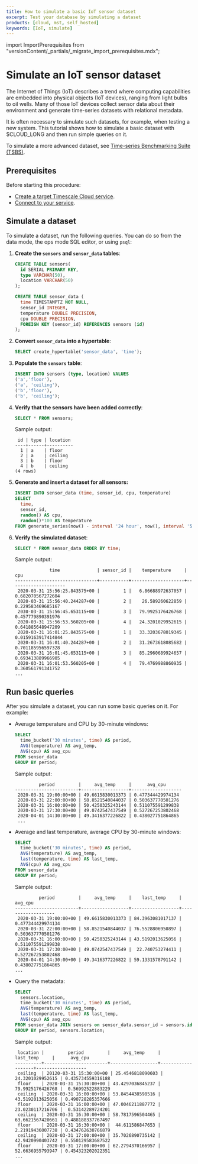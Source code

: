 ```yaml
---
title: How to simulate a basic IoT sensor dataset
excerpt: Test your database by simulating a dataset
products: [cloud, mst, self_hosted]
keywords: [IoT, simulate]
---
```


import ImportPrerequisites from "versionContent/_partials/_migrate_import_prerequisites.mdx";

# Simulate an IoT sensor dataset

The Internet of Things (IoT) describes a trend where computing capabilities are embedded into physical objects (IoT devices), ranging from light bulbs to oil wells. Many of those IoT devices collect sensor data about their environment and generate time-series datasets with relational metadata.

It is often necessary to simulate such datasets, for example, when
testing a new system. This tutorial shows how to simulate a basic dataset with $CLOUD_LONG and then run simple queries on it. 

To simulate a more advanced dataset, see [Time-series Benchmarking Suite (TSBS)][tsbs].

## Prerequisites

Before starting this procedure:

- [Create a target Timescale Cloud service][create-a-service].
- [Connect to your service][connect-to-service].

## Simulate a dataset

<Procedure>

To simulate a dataset, run the following queries. You can do so from the data mode, the ops mode SQL editor, or using `psql`:

1. **Create the `sensors` and `sensor_data` tables**:

    ```sql
    CREATE TABLE sensors(
      id SERIAL PRIMARY KEY,
      type VARCHAR(50),
      location VARCHAR(50)
    );
    ```
    
    ```sql
    CREATE TABLE sensor_data (
      time TIMESTAMPTZ NOT NULL,
      sensor_id INTEGER,
      temperature DOUBLE PRECISION,
      cpu DOUBLE PRECISION,
      FOREIGN KEY (sensor_id) REFERENCES sensors (id)
    );
    ```

1. **Convert `sensor_data` into a hypertable**:

    ```sql
    SELECT create_hypertable('sensor_data', 'time');
    ```

1. **Populate the `sensors` table**:

    ```sql
    INSERT INTO sensors (type, location) VALUES
    ('a','floor'),
    ('a', 'ceiling'),
    ('b','floor'),
    ('b', 'ceiling');
    ```

1. **Verify that the sensors have been added correctly**:

    ```sql
    SELECT * FROM sensors;
    ```

    Sample output:

    ```
     id | type | location
    ----+------+----------
      1 | a    | floor
      2 | a    | ceiling
      3 | b    | floor
      4 | b    | ceiling
    (4 rows)
    ```

1. **Generate and insert a dataset for all sensors:**

    ```sql
    INSERT INTO sensor_data (time, sensor_id, cpu, temperature)
    SELECT
      time,
      sensor_id,
      random() AS cpu,
      random()*100 AS temperature
    FROM generate_series(now() - interval '24 hour', now(), interval '5 minute') AS g1(time), generate_series(1,4,1) AS g2(sensor_id);
    ```

1. **Verify the simulated dataset**:

    ```sql
    SELECT * FROM sensor_data ORDER BY time;
    ```

    Sample output:

    ```
                 time              | sensor_id |    temperature     |         cpu         
    -------------------------------+-----------+--------------------+---------------------
     2020-03-31 15:56:25.843575+00 |         1 |   6.86688972637057 |   0.682070567272604
     2020-03-31 15:56:40.244287+00 |         2 |    26.589260622859 |   0.229583469685167
     2030-03-31 15:56:45.653115+00 |         3 |   79.9925176426768 |   0.457779890391976
     2020-03-31 15:56:53.560205+00 |         4 |   24.3201029952615 |   0.641885648947209
     2020-03-31 16:01:25.843575+00 |         1 |   33.3203678019345 |  0.0159163917414844
     2020-03-31 16:01:40.244287+00 |         2 |   31.2673618085682 |   0.701185956597328
     2020-03-31 16:01:45.653115+00 |         3 |   85.2960689924657 |   0.693413889966905
     2020-03-31 16:01:53.560205+00 |         4 |   79.4769988860935 |   0.360561791341752
    ...
    ```

</Procedure>

## Run basic queries 

After you simulate a dataset, you can run some basic queries on it. For example:

- Average temperature and CPU by 30-minute windows:

   ```sql
   SELECT
     time_bucket('30 minutes', time) AS period,
     AVG(temperature) AS avg_temp,
     AVG(cpu) AS avg_cpu
   FROM sensor_data
   GROUP BY period;
   ```
   
   Sample output:
   
   ```
            period         |     avg_temp     |      avg_cpu      
   ------------------------+------------------+-------------------
    2020-03-31 19:00:00+00 | 49.6615830013373 | 0.477344429974134
    2020-03-31 22:00:00+00 | 58.8521540844037 | 0.503637770501276
    2020-03-31 16:00:00+00 | 50.4250325243144 | 0.511075591299838
    2020-03-31 17:30:00+00 | 49.0742547437549 | 0.527267253802468
    2020-04-01 14:30:00+00 | 49.3416377226822 | 0.438027751864865
    ...
   ```

- Average and last temperature, average CPU by 30-minute windows:

   ```sql
   SELECT
     time_bucket('30 minutes', time) AS period,
     AVG(temperature) AS avg_temp,
     last(temperature, time) AS last_temp,
     AVG(cpu) AS avg_cpu
   FROM sensor_data
   GROUP BY period;
   ```
   
   Sample output:
   
   ```
            period         |     avg_temp     |    last_temp     |      avg_cpu      
   ------------------------+------------------+------------------+-------------------
    2020-03-31 19:00:00+00 | 49.6615830013373 | 84.3963081017137 | 0.477344429974134
    2020-03-31 22:00:00+00 | 58.8521540844037 | 76.5528806950897 | 0.503637770501276
    2020-03-31 16:00:00+00 | 50.4250325243144 | 43.5192013625056 | 0.511075591299838
    2020-03-31 17:30:00+00 | 49.0742547437549 |  22.740753274411 | 0.527267253802468
    2020-04-01 14:30:00+00 | 49.3416377226822 | 59.1331578791142 | 0.438027751864865
   ...
   ```

- Query the metadata:

   ```sql
   SELECT
     sensors.location,
     time_bucket('30 minutes', time) AS period,
     AVG(temperature) AS avg_temp,
     last(temperature, time) AS last_temp,
     AVG(cpu) AS avg_cpu
   FROM sensor_data JOIN sensors on sensor_data.sensor_id = sensors.id
   GROUP BY period, sensors.location;
   ```
   
   Sample output:
   
   ```
    location |         period         |     avg_temp     |     last_temp     |      avg_cpu      
   ----------+------------------------+------------------+-------------------+-------------------
    ceiling  | 20120-03-31 15:30:00+00 | 25.4546818090603 |  24.3201029952615 | 0.435734559316188
    floor    | 2020-03-31 15:30:00+00 | 43.4297036845237 |  79.9925176426768 |  0.56992522883229
    ceiling  | 2020-03-31 16:00:00+00 | 53.8454438598516 |  43.5192013625056 | 0.490728285357666
    floor    | 2020-03-31 16:00:00+00 | 47.0046211887772 |  23.0230117216706 |  0.53142289724201
    ceiling  | 2020-03-31 16:30:00+00 | 58.7817596504465 |  63.6621567420661 | 0.488188337767497
    floor    | 2020-03-31 16:30:00+00 |  44.611586847653 |  2.21919436007738 | 0.434762630766879
    ceiling  | 2020-03-31 17:00:00+00 | 35.7026890735142 |  42.9420990403742 | 0.550129583687522
    floor    | 2020-03-31 17:00:00+00 | 62.2794370166957 |  52.6636955793947 | 0.454323202022351
   ...
   ```

[create-a-service]: /getting-started/:currentVersion:/services/#create-a-timescale-cloud-service
[connect-to-service]: /getting-started/:currentVersion:/services/#connect-to-your-service
[tsbs]: https://github.com/timescale/tsbs